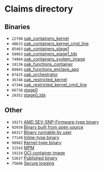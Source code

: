 # Claims directory

## Binaries

- `22790`
  [oak_containers_kernel](https://github.com/project-oak/oak/blob/main/docs/tr/claim/22790.md)
- `48633`
  [oak_containers_kernel_cmd_line](https://github.com/project-oak/oak/blob/main/docs/tr/claim/48633.md)
- `85483`
  [oak_containers_stage1](https://github.com/project-oak/oak/blob/main/docs/tr/claim/85483.md)
- `58963`
  [oak_containers_stage1_tdx](https://github.com/project-oak/oak/blob/main/docs/tr/claim/74984.md)
- `74984`
  [oak_containers_system_image](https://github.com/project-oak/oak/blob/main/docs/tr/claim/58963.md)
- `18136`
  [oak_functions_container](https://github.com/project-oak/oak/blob/main/docs/tr/claim/18136.md)
- `09945`
  [oak_functions_enclave_app](https://github.com/project-oak/oak/blob/main/docs/tr/claim/09945.md)
- `87425`
  [oak_orchestrator](https://github.com/project-oak/oak/blob/main/docs/tr/claim/87425.md)
- `36746`
  [oak_restricted_kernel](https://github.com/project-oak/oak/blob/main/docs/tr/claim/36746.md)
- `47346`
  [oak_restricted_kernel_cmd_line](https://github.com/project-oak/oak/blob/main/docs/tr/claim/47346.md)
- `66738`
  [stage0](https://github.com/project-oak/oak/blob/main/docs/tr/claim/66738.md)
- `20352`
  [stage0_tdx](https://github.com/project-oak/oak/blob/main/docs/tr/claim/20352.md)

## Other

- `10271`
  [AMD SEV-SNP-Firmware-type binary](https://github.com/project-oak/oak/blob/main/docs/tr/claim/10271.md)
- `92939`
  [Binary built from open source](https://github.com/project-oak/oak/blob/main/docs/tr/claim/92939.md)
- `68317`
  [Binary runnable by user](https://github.com/project-oak/oak/blob/main/docs/tr/claim/68317.md)
- `77149`
  [Inline-type binary](https://github.com/project-oak/oak/blob/main/docs/tr/claim/77149.md)
- `98982`
  [Kernel-type binary](https://github.com/project-oak/oak/blob/main/docs/tr/claim/98982.md)
- `31543`
  [MPM](https://github.com/project-oak/oak/blob/main/docs/tr/claim/31543.md)
- `19224`
  [OCI container image](https://github.com/project-oak/oak/blob/main/docs/tr/claim/19224.md)
- `52637`
  [Published binary](https://github.com/project-oak/oak/blob/main/docs/tr/claim/52637.md)
- `75606`
  [Secure logging](https://github.com/project-oak/oak/blob/main/docs/tr/claim/75606.md)
